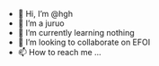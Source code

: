 - 👋 Hi, I’m @hgh
- 👀 I’m a juruo
- 🌱 I’m currently learning nothing
- 💞️ I’m looking to collaborate on EFOI
- 📫 How to reach me ...

<!---
huagaohan/huagaohan is a ✨ special ✨ repository because its `README.md` (this file) appears on your GitHub profile.
You can click the Preview link to take a look at your changes.
--->
